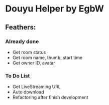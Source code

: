 # Douyu Helper by EgbW
## Feathers:
### Already done
- Get room status
- Get room name, thumb, start time
- Get owner ID, avatar
### To Do List
- Get LiveStreaming URL
- Auto download
- Refactoring after finish development